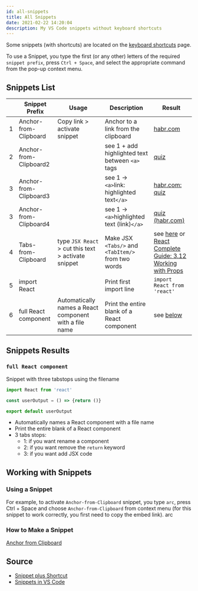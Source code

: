 ```yaml
---
id: all-snippets
title: All Snippets
date: 2021-02-22 14:20:04
description: My VS Code snippets without keyboard shortcuts
---
```


Some snippets (with shortcuts) are located on the [keyboard shortcuts](../user-keyboard-shortcuts) page.

To use a Snippet, you type the first (or any other) letters of the required `snippet prefix`, press `Ctrl + Space`, and select the appropriate command from the pop-up context menu.

## Snippets List

|   |Snippet Prefix|Usage|Description|Result|
| - | ------------ | --- | --------- | ---- |
| 1 | Anchor-from-Clipboard | Copy link > activate snippet | Anchor to a link from the clipboard | <a href='https://habr.com/ru/post/440946/' class='external'>habr.com</a>|
| 2 | Anchor-from-Clipboard2 |  | see 1 + add highlighted text between `<a>` tags | <a href='https://habr.com/ru/post/440946/' class='external'>quiz</a> |
| 3 | Anchor-from-Clipboard3 |  | see 1 -> `<a>`link: highlighted text`</a>`  | <a href='https://habr.com/ru/post/440946/' class='external'>habr.com: quiz</a> |
| 3 | Anchor-from-Clipboard4 |  | see 1 -> `<a>`highlighted text (link)`</a>`  | <a href='https://habr.com/ru/post/440946/' class='external'>quiz (habr.com)</a> |
| 4 | Tabs-from-Clipboard | type `JSX React`  > cut this text > activate snippet |  Make JSX `<Tabs/>` and `<TabItem/>` from two words | see [here](../../courses/react-complete-guide/3-base-feature-syntax/6-0-jsx) or [React Complete Guide: 3.12 Working with Props](../../courses/react-complete-guide/3-base-feature-syntax/12-working-with-props) |
5 | import React | | Print first import line | `import React from 'react'` |
6 | full React component | Automatically names a React component with a file name | Print the entire blank of a React component | see [below](#full-react-component )

## Snippets Results

### `full React component`

Snippet with three tabstops using the filename

```jsx
import React from 'react'

const userOutput = () => {return ()}

export default userOutput
```

- Automatically names a React component with a file name
- Print the entire blank of a React component
- 3 tabs stops:
  - 1: if you want rename a component
  - 2: if you want remove the `return` keyword
  - 3: if you want add JSX code

## Working with Snippets

### Using a Snippet

For example, to activate `Anchor-from-Clipboard` snippet, you type `arc`, press Ctrl + Space and choose `Anchor-from-Clipboard` from context menu (for this snippet to work correctly, you first need to copy the embed link).
arc

### How to Make a Snippet

[Anchor from Clipboard](anchor-from-clipboard)

## Source

- [Snippet plus Shortcut](snippet-plus-shortcut)
- <a href='https://code.visualstudio.com/docs/editor/userdefinedsnippets#_creating-your-own-snippets' class='external'>Snippets in VS Code</a>

